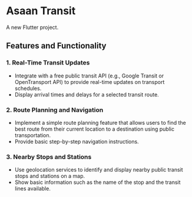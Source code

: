 # Asaan Transit

A new Flutter project.

## Features and Functionality

### 1. Real-Time Transit Updates
- Integrate with a free public transit API (e.g., Google Transit or OpenTransport API) to provide real-time updates on transport schedules.
- Display arrival times and delays for a selected transit route.

### 2. Route Planning and Navigation
- Implement a simple route planning feature that allows users to find the best route from their current location to a destination using public transportation.
- Provide basic step-by-step navigation instructions.

### 3. Nearby Stops and Stations
- Use geolocation services to identify and display nearby public transit stops and stations on a map.
- Show basic information such as the name of the stop and the transit lines available.


